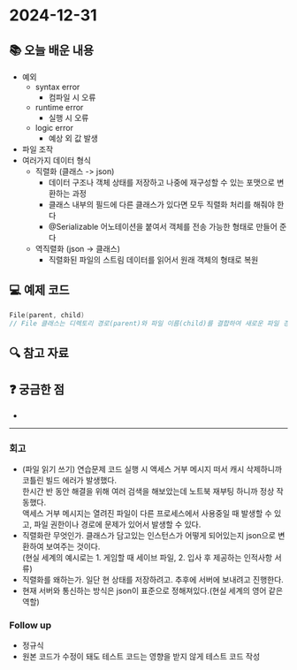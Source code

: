 # 2024-12-31

## 📚 오늘 배운 내용
- 예외
  - syntax error
    - 컴파일 시 오류
  - runtime error
    - 실행 시 오류
  - logic error
    - 예상 외 값 발생
- 파일 조작
- 여러가지 데이터 형식
  - 직렬화 (클래스 -> json)
    - 데이터 구조나 객체 상태를 저장하고 나중에 재구성할 수 있는 포맷으로 변환하는 과정   
    - 클래스 내부의 필드에 다른 클래스가 있다면 모두 직렬화 처리를 해줘야 한다
    - @Serializable 어노테이션을 붙여서 객체를 전송 가능한 형태로 만들어 준다
  - 역직렬화 (json -> 클래스)
    - 직렬화된 파일의 스트림 데이터를 읽어서 원래 객체의 형태로 복원


## 💻 예제 코드
<!-- 실습한 코드나 예제를 추가 -->
```kotlin
File(parent, child)
// File 클래스는 디렉토리 경로(parent)와 파일 이름(child)를 결합하여 새로운 파일 경로를 생성할 수 있다
```

## 🔍 참고 자료

## ❓ 궁금한 점

- 

---

### 회고

- (파일 읽기 쓰기) 연습문제 코드 실행 시 액세스 거부 메시지 떠서 캐시 삭제하니까 코틀린 빌드 에러가 발생했다.   
한시간 반 동안 해결을 위해 여러 검색을 해보았는데 노트북 재부팅 하니까 정상 작동했다.   
액세스 거부 메시지는 열려진 파일이 다른 프로세스에서 사용중일 때 발생할 수 있고, 파일 권한이나 경로에 문제가 있어서 발생할 수 있다.
- 직렬화란 무엇인가. 클래스가 담고있는 인스턴스가 어떻게 되어있는지 json으로 변환하여 보여주는 것이다.   
  (현실 세계의 예시로는 1. 게임할 때 세이브 파일, 2. 입사 후 제공하는 인적사항 서류)
- 직렬화를 왜하는가. 일단 현 상태를 저장하려고. 추후에 서버에 보내려고 진행한다.
- 현재 서버와 통신하는 방식은 json이 표준으로 정해져있다.(현실 세계의 영어 같은 역할)

### Follow up

- 정규식
- 원본 코드가 수정이 돼도 테스트 코드는 영향을 받지 않게 테스트 코드 작성